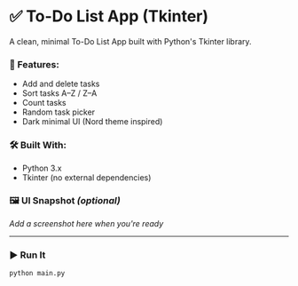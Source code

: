 # ✅ To-Do List App (Tkinter)

A clean, minimal To-Do List App built with Python's Tkinter library.

### 🎯 Features:
- Add and delete tasks
- Sort tasks A–Z / Z–A
- Count tasks
- Random task picker
- Dark minimal UI (Nord theme inspired)

### 🛠 Built With:
- Python 3.x
- Tkinter (no external dependencies)

### 🖼 UI Snapshot *(optional)*
_Add a screenshot here when you're ready_

---

### ▶️ Run It

```bash
python main.py

